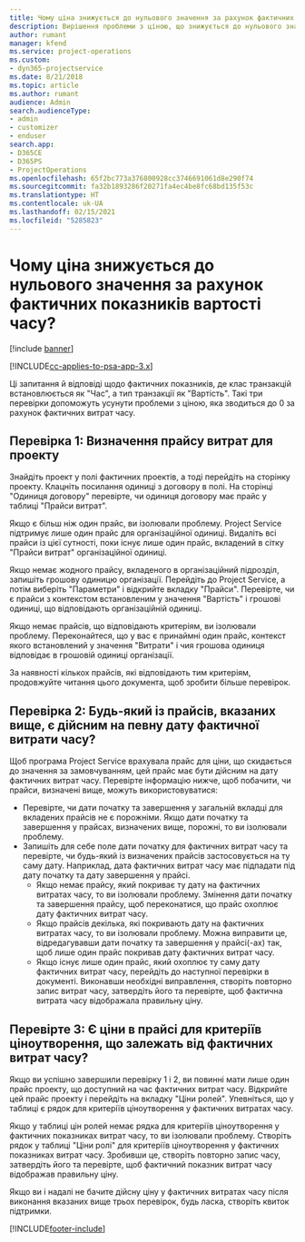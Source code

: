 ```yaml
---
title: Чому ціна знижується до нульового значення за рахунок фактичних показників вартості часу?
description: Вирішення проблеми з ціною, що знижується до нульового значення за рахунок фактичних показників вартості часу.
author: rumant
manager: kfend
ms.service: project-operations
ms.custom:
- dyn365-projectservice
ms.date: 8/21/2018
ms.topic: article
ms.author: rumant
audience: Admin
search.audienceType:
- admin
- customizer
- enduser
search.app:
- D365CE
- D365PS
- ProjectOperations
ms.openlocfilehash: 65f2bc773a376800928cc3746691061d8e290f74
ms.sourcegitcommit: fa32b1893286f20271fa4ec4be8fc68bd135f53c
ms.translationtype: HT
ms.contentlocale: uk-UA
ms.lasthandoff: 02/15/2021
ms.locfileid: "5285823"
---
```

# <a name="why-is-the-price-defaulting-to-zero-on-time-cost-actuals"></a>Чому ціна знижується до нульового значення за рахунок фактичних показників вартості часу?

[!include [banner](../includes/psa-now-project-operations.md)]

[!INCLUDE[cc-applies-to-psa-app-3.x](../includes/cc-applies-to-psa-app-3x.md)]

Ці запитання й відповіді щодо фактичних показників, де клас транзакцій встановлюється як "Час", а тип транзакції як "Вартість". Такі три перевірки допоможуть усунути проблеми з ціною, яка зводиться до 0 за рахунок фактичних витрат часу.
 
## <a name="check-1-identify-the-cost-price-list-for-the-project"></a>Перевірка 1: Визначення прайсу витрат для проекту

Знайдіть проект у полі фактичних проектів, а тоді перейдіть на сторінку проекту. Клацніть посилання одиниці з договору в полі. На сторінці "Одиниця договору" перевірте, чи одиниця договору має прайс у таблиці "Прайси витрат".

Якщо є більш ніж один прайс, ви ізолювали проблему. Project Service підтримує лише один прайс для організаційної одиниці. Видаліть всі прайси із цієї сутності, поки існує лише один прайс, вкладений в сітку "Прайси витрат" організаційної одиниці.

Якщо немає жодного прайсу, вкладеного в організаційний підрозділ, запишіть грошову одиницю організації. Перейдіть до Project Service, а потім виберіть "Параметри" і відкрийте вкладку "Прайси". Перевірте, чи є прайси з контекстом встановленим у значення "Вартість" і грошові одиниці, що відповідають організаційній одиниці.
 
Якщо немає прайсів, що відповідають критеріям, ви ізолювали проблему. Переконайтеся, що у вас є принаймні один прайс, контекст якого встановлений у значення "Витрати" і чия грошова одиниця відповідає в грошовій одиниці організації.

За наявності кількох прайсів, які відповідають тим критеріям, продовжуйте читання цього документа, щоб зробити більше перевірок.

## <a name="check-2-are-any-of-the-price-lists-identified-above-valid-for-the-specific-date-of-the-time-cost-actual"></a>Перевірка 2: Будь-який із прайсів, вказаних вище, є дійсним на певну дату фактичної витрати часу?

Щоб програма Project Service врахувала прайс для ціни, що скидається до значення за замовчуванням, цей прайс має бути дійсним на дату фактичних витрат часу. Перевірте інформацію нижче, щоб побачити, чи прайси, визначені вище, можуть використовуватися:

- Перевірте, чи дати початку та завершення у загальній вкладці для вкладених прайсів не є порожніми. Якщо дати початку та завершення у прайсах, визначених вище, порожні, то ви ізолювали проблему. 
- Запишіть для себе поле дати початку для фактичних витрат часу та перевірте, чи будь-який із визначених прайсів застосовується на ту саму дату. Наприклад, дата фактичних витрат часу має підпадати під дату початку та дату завершення у прайсі. 
    - Якщо немає прайсу, який покриває ту дату на фактичних витратах часу, то ви ізолювали проблему. Змінення дати початку та завершення прайсу, щоб переконатися, що прайс охоплює дату фактичних витрат часу. 
    - Якщо прайсів декілька, які покривають дату на фактичних витратах часу, то ви ізолювали проблему. Можна виправити це, відредагувавши дати початку та завершення у прайсі(-ах) так, щоб лише один прайс покривав дату фактичних витрат часу. 
    - Якщо існує лише один прайс, який охоплює ту саму дату фактичних витрат часу, перейдіть до наступної перевірки в документі.
Виконавши необхідні виправлення, створіть повторно запис витрат часу, затвердіть його та перевірте, щоб фактична витрата часу відображала правильну ціну.

## <a name="check-3-is-there-a-price-in-the-price-list-for-the-pricing-dimensions-on-the-time-cost-actual"></a>Перевірте 3: Є ціни в прайсі для критеріїв ціноутворення, що залежать від фактичних витрат часу?

Якщо ви успішно завершили перевірку 1 і 2, ви повинні мати лише один прайс проекту, що доступний на час фактичних витрат часу. Відкрийте цей прайс проекту і перейдіть на вкладку "Ціни ролей". Упевніться, що у таблиці є рядок для критеріїв ціноутворення у фактичних витратах часу.

Якщо у таблиці цін ролей немає рядка для критеріїв ціноутворення у фактичних показниках витрат часу, то ви ізолювали проблему. Створіть рядок у таблиці "Ціни ролі" для критеріїв ціноутворення у фактичних показниках витрат часу. Зробивши це, створіть повторно запис часу, затвердіть його та перевірте, щоб фактичний показник витрат часу відображав правильну ціну.
 
Якщо ви і надалі не бачите дійсну ціну у фактичних витратах часу після виконання вказаних вище трьох перевірок, будь ласка, створіть квиток підтримки.





[!INCLUDE[footer-include](../includes/footer-banner.md)]